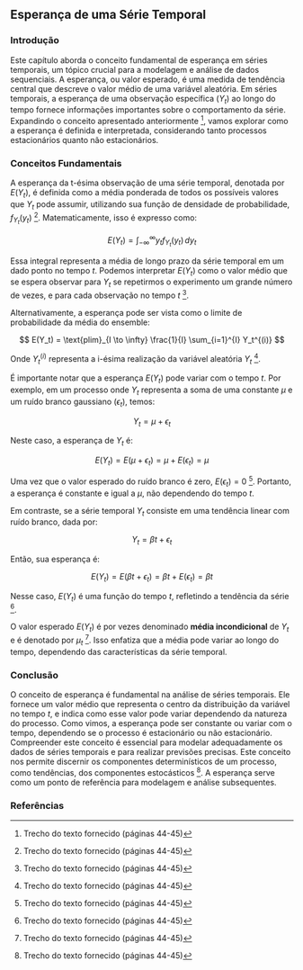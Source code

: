 ## Esperança de uma Série Temporal

### Introdução
Este capítulo aborda o conceito fundamental de esperança em séries temporais, um tópico crucial para a modelagem e análise de dados sequenciais. A esperança, ou valor esperado, é uma medida de tendência central que descreve o valor médio de uma variável aleatória. Em séries temporais, a esperança de uma observação específica ($Y_t$) ao longo do tempo fornece informações importantes sobre o comportamento da série. Expandindo o conceito apresentado anteriormente [^1], vamos explorar como a esperança é definida e interpretada, considerando tanto processos estacionários quanto não estacionários.

### Conceitos Fundamentais
A esperança da t-ésima observação de uma série temporal, denotada por $E(Y_t)$, é definida como a média ponderada de todos os possíveis valores que $Y_t$ pode assumir, utilizando sua função de densidade de probabilidade, $f_{Y_t}(y_t)$ [^1]. Matematicamente, isso é expresso como:

$$ E(Y_t) = \int_{-\infty}^{\infty} y_t f_{Y_t}(y_t) \, dy_t $$

Essa integral representa a média de longo prazo da série temporal em um dado ponto no tempo *t*. Podemos interpretar $E(Y_t)$ como o valor médio que se espera observar para $Y_t$ se repetirmos o experimento um grande número de vezes, e para cada observação no tempo $t$ [^1].

Alternativamente, a esperança pode ser vista como o limite de probabilidade da média do ensemble:

$$ E(Y_t) = \text{plim}_{I \to \infty} \frac{1}{I} \sum_{i=1}^{I} Y_t^{(i)} $$

Onde $Y_t^{(i)}$ representa a i-ésima realização da variável aleatória $Y_t$ [^1].

É importante notar que a esperança $E(Y_t)$ pode variar com o tempo *t*. Por exemplo, em um processo onde $Y_t$ representa a soma de uma constante $μ$ e um ruído branco gaussiano $(\epsilon_t)$, temos:

$$Y_t = \mu + \epsilon_t $$

Neste caso, a esperança de $Y_t$ é:

$$ E(Y_t) = E(\mu + \epsilon_t) = \mu + E(\epsilon_t) = \mu $$

Uma vez que o valor esperado do ruído branco é zero, $E(\epsilon_t) = 0$ [^1]. Portanto, a esperança é constante e igual a $μ$, não dependendo do tempo *t*.

Em contraste, se a série temporal $Y_t$ consiste em uma tendência linear com ruído branco, dada por:

$$ Y_t = \beta t + \epsilon_t $$

Então, sua esperança é:

$$ E(Y_t) = E(\beta t + \epsilon_t) = \beta t + E(\epsilon_t) = \beta t $$

Nesse caso, $E(Y_t)$ é uma função do tempo *t*, refletindo a tendência da série [^1].

O valor esperado $E(Y_t)$ é por vezes denominado **média incondicional** de $Y_t$ e é denotado por $μ_t$ [^1]. Isso enfatiza que a média pode variar ao longo do tempo, dependendo das características da série temporal.

### Conclusão
O conceito de esperança é fundamental na análise de séries temporais. Ele fornece um valor médio que representa o centro da distribuição da variável no tempo $t$, e indica como esse valor pode variar dependendo da natureza do processo.  Como vimos, a esperança pode ser constante ou variar com o tempo, dependendo se o processo é estacionário ou não estacionário. Compreender este conceito é essencial para modelar adequadamente os dados de séries temporais e para realizar previsões precisas. Este conceito nos permite discernir os componentes determinísticos de um processo, como tendências, dos componentes estocásticos [^1]. A esperança serve como um ponto de referência para modelagem e análise subsequentes.

### Referências
[^1]: Trecho do texto fornecido (páginas 44-45)
<!-- END -->
